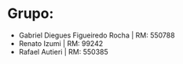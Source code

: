 # Grupo: 
- Gabriel Diegues Figueiredo Rocha | RM: 550788
- Renato Izumi | RM: 99242
- Rafael Autieri | RM: 550385
